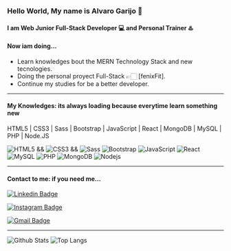 ### Hello World, My name is Alvaro Garijo 👋
#### I am  Web Junior Full-Stack Developer 💻  and Personal Trainer ♨️


#### Now iam doing...

- Learn knowledges bout the MERN Technology Stack and new tecnologies. 
- Doing the personal proyect Full-Stack 👉🏻 [fenixFit].
- Continue my studies for be a better developer.
___

#### My Knowledges: its always loading because everytime learn something new

 HTML5 | CSS3 | Sass | Bootstrap | JavaScript  | React | MongoDB | MySQL | PHP | Node.JS 
 
 ![HTML5](https://img.shields.io/badge/-HTML5-E34F26?style=flat-square&logo=html5&logoColor=white)  &&
 ![CSS3](https://img.shields.io/badge/-CSS3-1572B6?style=flat-square&logo=css3)  &&
 ![Sass](https://img.shields.io/badge/-Sass-black?style=flat-square&logo=Sass)
 ![Bootstrap](https://img.shields.io/badge/-Bootstrap-563D7C?style=flat-square&logo=bootstrap)
 ![JavaScript](https://img.shields.io/badge/-JavaScript-black?style=flat-square&logo=javascript)
 ![React](https://img.shields.io/badge/-React-black?style=flat-square&logo=react) 
 ![MySQL](https://img.shields.io/badge/-MySQL-black?style=flat-square&logo=mysql)
 ![PHP](https://img.shields.io/badge/-php-E34A86?style=flat-square&logo=php)
 ![MongoDB](https://img.shields.io/badge/-MongoDB-black?style=flat-square&logo=mongodb) 
 ![Nodejs](https://img.shields.io/badge/-Nodejs-black?style=flat-square&logo=Node.js)
___

#### Contact to me: if you need me...

[![Linkedin Badge](https://img.shields.io/badge/-AlvaroGarijo-blue?style=flat-square&logo=Linkedin&logoColor=white&link=https://www.linkedin.com/in/alvaro-garijo-s%C3%A1nchez-003416221/)](https://www.linkedin.com/in/alvaro-garijo-s%C3%A1nchez-003416221/)

[![Instagram Badge](https://img.shields.io/badge/-AlvaroGarijo-purple?style=flat-square&logo=instagram&logoColor=white&link=https://www.instagram.com/alvarogarijo_fitness/?hl=es)](https://www.instagram.com/alvarogarijo_fitness/?hl=es)

[![Gmail Badge](https://img.shields.io/badge/-garijoentrenamientoysalud@gmail.com-c14438?style=flat-square&logo=Gmail&logoColor=white&link=mailto:garijoentrenamientoysalud@gmail.com)](mailto:garijoentrenamientoysalud@gmail.com)
___

![Github Stats](https://github-readme-stats.vercel.app/api?username=AlvaroGarijo&count_private=true&show_icons=true&include_all_commits=true)
![Top Langs](https://github-readme-stats.vercel.app/api/top-langs/?username=AlvaroGarijo&hide=TeX&layout=compact)
